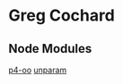 # Greg Cochard

## Node Modules
[p4-oo](https://gcochard.github.io/p4-oo/)
[unparam](https://gcochard.github.io/unparam/)
